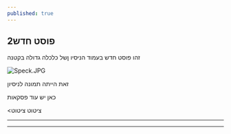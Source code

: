 ```yaml
---
published: true
---
```

## 2פוסט חדש

זהו פוסט חדש בעמוד הניסיו ןשל כלכלה גדולה בקטנה

![Speck.JPG]("{{site.baseurl}}/images/speck.JPG")

זאת הייתה תמונה לניסיון

כאן יש עוד פסקאות

<ציטוט ציטוט

---
***

